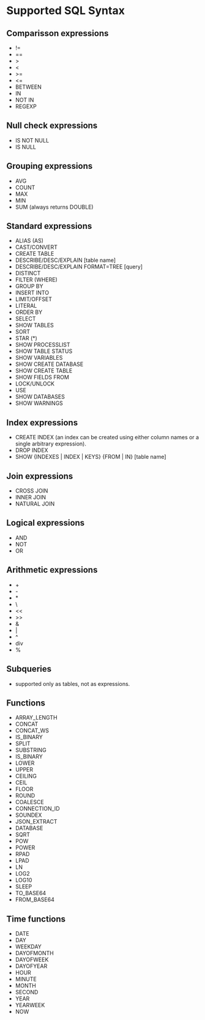 # Supported SQL Syntax

## Comparisson expressions
- !=
- ==
- \>
- <
- \>=
- <=
- BETWEEN
- IN
- NOT IN
- REGEXP

## Null check expressions
- IS NOT NULL
- IS NULL

## Grouping expressions
- AVG
- COUNT
- MAX
- MIN
- SUM (always returns DOUBLE)

## Standard expressions
- ALIAS (AS)
- CAST/CONVERT
- CREATE TABLE
- DESCRIBE/DESC/EXPLAIN [table name]
- DESCRIBE/DESC/EXPLAIN FORMAT=TREE [query]
- DISTINCT
- FILTER (WHERE)
- GROUP BY
- INSERT INTO
- LIMIT/OFFSET
- LITERAL
- ORDER BY
- SELECT
- SHOW TABLES
- SORT
- STAR (*)
- SHOW PROCESSLIST
- SHOW TABLE STATUS
- SHOW VARIABLES
- SHOW CREATE DATABASE
- SHOW CREATE TABLE
- SHOW FIELDS FROM
- LOCK/UNLOCK
- USE
- SHOW DATABASES
- SHOW WARNINGS

## Index expressions
- CREATE INDEX (an index can be created using either column names or a single arbitrary expression).
- DROP INDEX
- SHOW {INDEXES | INDEX | KEYS} {FROM | IN} [table name]

## Join expressions
- CROSS JOIN
- INNER JOIN
- NATURAL JOIN

## Logical expressions
- AND
- NOT
- OR

## Arithmetic expressions
- \+
- \-
- \*
- \\
- <<
- \>>
- &
- \|
- ^
- div
- %

## Subqueries
- supported only as tables, not as expressions.

## Functions
- ARRAY_LENGTH
- CONCAT
- CONCAT_WS
- IS_BINARY
- SPLIT
- SUBSTRING
- IS_BINARY
- LOWER
- UPPER
- CEILING
- CEIL
- FLOOR
- ROUND
- COALESCE
- CONNECTION_ID
- SOUNDEX
- JSON_EXTRACT
- DATABASE
- SQRT
- POW
- POWER
- RPAD
- LPAD
- LN
- LOG2
- LOG10
- SLEEP
- TO_BASE64
- FROM_BASE64

## Time functions
- DATE
- DAY
- WEEKDAY
- DAYOFMONTH
- DAYOFWEEK
- DAYOFYEAR
- HOUR
- MINUTE
- MONTH
- SECOND
- YEAR
- YEARWEEK
- NOW
